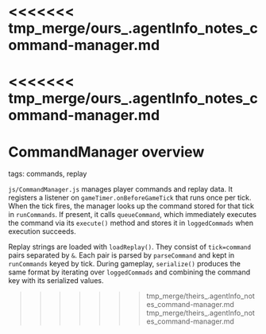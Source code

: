 <<<<<<< tmp_merge/ours_.agentInfo_notes_command-manager.md
=======
<<<<<<< tmp_merge/ours_.agentInfo_notes_command-manager.md
=======
# CommandManager overview

tags: commands, replay

`js/CommandManager.js` manages player commands and replay data. It registers a listener on `gameTimer.onBeforeGameTick` that runs once per tick. When the tick fires, the manager looks up the command stored for that tick in `runCommands`. If present, it calls `queueCommand`, which immediately executes the command via its `execute()` method and stores it in `loggedCommads` when execution succeeds.

Replay strings are loaded with `loadReplay()`. They consist of `tick=command` pairs separated by `&`. Each pair is parsed by `parseCommand` and kept in `runCommands` keyed by tick. During gameplay, `serialize()` produces the same format by iterating over `loggedCommads` and combining the command key with its serialized values.
>>>>>>> tmp_merge/theirs_.agentInfo_notes_command-manager.md
>>>>>>> tmp_merge/theirs_.agentInfo_notes_command-manager.md
